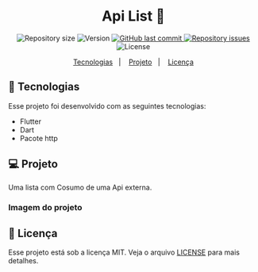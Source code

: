 <h1 align="center">
Api List  🧾
</h1>

<p align="center">

  <img alt="Repository size" src="https://img.shields.io/github/repo-size/AriCamargos/list_api">
  
  <img alt="Version" src="https://img.shields.io/badge/version-3.3.0-blue">
  
 

  <a href="https://github.com/AriCamargos/list_api">
    <img alt="GitHub last commit" src="https://img.shields.io/github/last-commit/AriCamargos/list_api">
  </a>

  <a href="[https://github.com/AriCamargos/ApiMobcar](https://github.com/AriCamargos/list_api/issues)">
    <img alt="Repository issues" src="https://img.shields.io/github/issues/AriCamargos/list_api">
  </a>

  <img alt="License" src="https://img.shields.io/badge/license-MIT-brightgreen">
</p>

<p align="center">
  <a href="#-tecnologias">Tecnologias</a>&nbsp;&nbsp;&nbsp;|&nbsp;&nbsp;&nbsp;
  <a href="#-projeto">Projeto</a>&nbsp;&nbsp;&nbsp;|&nbsp;&nbsp;&nbsp;
  <a href="#-licença">Licença</a>
</p>

## 🚀 Tecnologias

Esse projeto foi desenvolvido com as seguintes tecnologias:

- Flutter
- Dart
- Pacote http

## 💻 Projeto
Uma lista com Cosumo de uma Api externa.

### Imagem do projeto

## 📝 Licença

Esse projeto está sob a licença MIT. Veja o arquivo [LICENSE](https://www.mit.edu/~amini/LICENSE.md) para mais detalhes.

 
